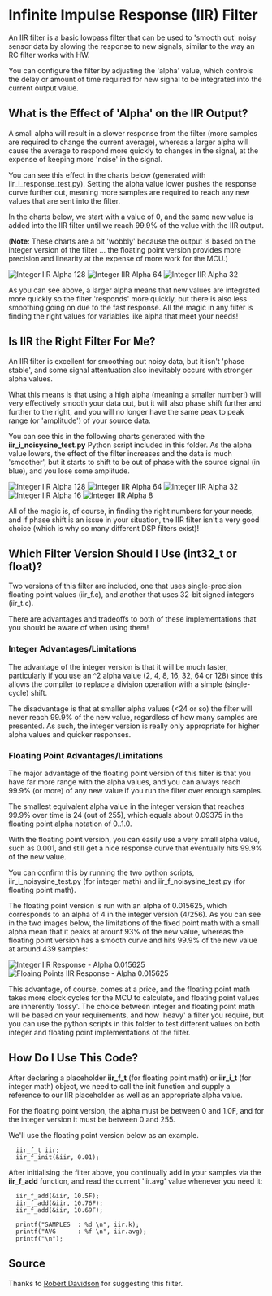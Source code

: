 # Infinite Impulse Response (IIR) Filter #

An IIR filter is a basic lowpass filter that can be used to 'smooth out' noisy sensor data by slowing the response to new signals, similar to the way an RC filter works with HW.

You can configure the filter by adjusting the 'alpha' value, which controls the delay or amount of time required for new signal to be integrated into the current output value.

## What is the Effect of 'Alpha' on the IIR Output? ##

A small alpha will result in a slower response from the filter (more samples are required to change the current average), whereas a larger alpha will cause the average to respond more quickly to changes in the signal, at the expense of keeping more 'noise' in the signal.

You can see this effect in the charts below (generated with iir_i_response_test.py).  Setting the alpha value lower pushes the response curve further out, meaning more samples are required to reach any new values that are sent into the filter.

In the charts below, we start with a value of 0, and the same new value is added into the IIR filter until we reach 99.9% of the value with the IIR output.

(**Note**: These charts are a bit 'wobbly' because the output is based on the integer version of the filter ... the floating point version provides more precision and linearity at the expense of more work for the MCU.)

![Integer IIR Alpha 128](images/integer_responsecurve_alpha_128.png?raw=true)
![Integer IIR Alpha 64](images/integer_responsecurve_alpha_64.png?raw=true)
![Integer IIR Alpha 32](images/integer_responsecurve_alpha_32.png?raw=true)

As you can see above, a larger alpha means that new values are integrated more quickly so the filter 'responds' more quickly, but there is also less smoothing going on due to the fast response.  All the magic in any filter is finding the right values for variables like alpha that meet your needs!

## Is IIR the Right Filter For Me? ##

An IIR filter is excellent for smoothing out noisy data, but it isn't 'phase stable', and some signal attentuation also inevitably occurs with stronger alpha values.

What this means is that using a high alpha (meaning a smaller number!) will very effectively smooth your data out, but it will also phase shift further and further to the right, and you will no longer have the same peak to peak range (or 'amplitude') of your source data.

You can see this in the following charts generated with the **iir\_i\_noisysine\_test.py** Python script included in this folder.  As the alpha value lowers, the effect of the filter increases and the data is much 'smoother', but it starts to shift to be out of phase with the source signal (in blue), and you lose some amplitude.

![Integer IIR Alpha 128](images/integer_sinewave_alpha_128.png?raw=true)
![Integer IIR Alpha 64](images/integer_sinewave_alpha_64.png?raw=true)
![Integer IIR Alpha 32](images/integer_sinewave_alpha_32.png?raw=true)
![Integer IIR Alpha 16](images/integer_sinewave_alpha_16.png?raw=true)
![Integer IIR Alpha 8](images/integer_sinewave_alpha_8.png?raw=true)

All of the magic is, of course, in finding the right numbers for your needs, and if phase shift is an issue in your situation, the IIR filter isn't a very good choice (which is why so many different DSP filters exist)!

## Which Filter Version Should I Use (int32_t or float)? ##

Two versions of this filter are included, one that uses single-precision floating point values (iir_f.c), and another that uses 32-bit signed integers (iir_t.c).

There are advantages and tradeoffs to both of these implementations that you should be aware of when using them!

### Integer Advantages/Limitations ###

The advantage of the integer version is that it will be much faster, particularly if you use an ^2 alpha value (2, 4, 8, 16, 32, 64 or 128) since this allows the compiler to replace a division operation with a simple (single-cycle) shift.

The disadvantage is that at smaller alpha values (<24 or so) the filter will never reach 99.9% of the new value, regardless of how many samples are presented.  As such, the integer version is really only appropriate for higher alpha values and quicker responses.

### Floating Point Advantages/Limitations ###

The major advantage of the floating point version of this filter is that you have far more range with the alpha values, and you can always reach 99.9% (or more) of any new value if you run the filter over enough samples.  

The smallest equivalent alpha value in the integer version that reaches 99.9% over time is 24 (out of 255), which equals about 0.09375 in the floating point alpha notation of 0..1.0.

With the floating point version, you can easily use a very small alpha value, such as 0.001, and still get a nice response curve that eventually hits 99.9% of the new value.

You can confirm this by running the two python scripts, iir_i_noisysine_test.py (for integer math) and iir_f_noisysine_test.py (for floating point math).

The floating point version is run with an alpha of 0.015625, which corresponds to an alpha of 4 in the integer version (4/256).  As you can see in the two images below, the limitations of the fixed point math with a small alpha mean that it peaks at arounf 93% of the new value, whereas the floating point version has a smooth curve and hits 99.9% of the new value at around 439 samples:

![Integer IIR Response - Alpha 0.015625](images/integer_response_alpha_4.png?raw=true)
![Floaing Points IIR Response - Alpha 0.015625](images/float_response_alpha_0_015625.png?raw=true)

This advantage, of course, comes at a price, and the floating point math takes more clock cycles for the MCU to calculate, and floating point values are inherently 'lossy'.  The choice between integer and floating point math will be based on your requirements, and how 'heavy' a filter you require, but you can use the python scripts in this folder to test different values on both integer and floating point implementations of the filter.

## How Do I Use This Code? ##

After declaring a placeholder **iir\_f\_t** (for floating point math) or **iir\_i\_t** (for integer math) object, we need to call the init function and supply a reference to our IIR placeholder as well as an appropriate alpha value.

For the floating point version, the alpha must be between 0 and 1.0F, and for the integer version it must be between 0 and 255.

We'll use the floating point version below as an example.
```
  iir_f_t iir;
  iir_f_init(&iir, 0.01);
```
After initialising the filter above, you continually add in your samples via the **iir\_f\_add** function, and read the current 'iir.avg' value whenever you need it:
```
  iir_f_add(&iir, 10.5F);
  iir_f_add(&iir, 10.76F);
  iir_f_add(&iir, 10.69F);

  printf("SAMPLES  : %d \n", iir.k);
  printf("AVG      : %f \n", iir.avg);
  printf("\n");
```

## Source ##

Thanks to [Robert Davidson](http://www.ambientsensors.com/about/) for suggesting this filter.
